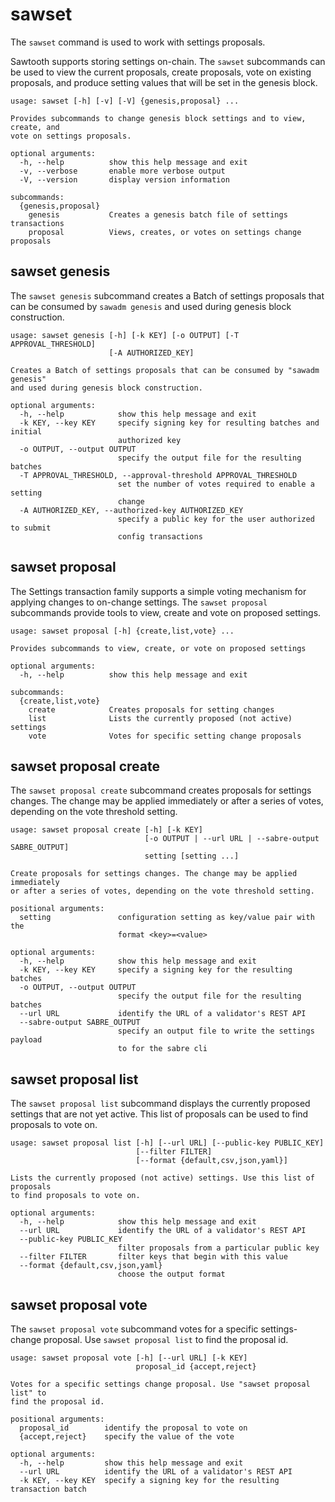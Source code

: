 # sawset

The `sawset` command is used to work with settings proposals.

Sawtooth supports storing settings on-chain. The `sawset` subcommands
can be used to view the current proposals, create proposals, vote on
existing proposals, and produce setting values that will be set in the
genesis block.

``` console
usage: sawset [-h] [-v] [-V] {genesis,proposal} ...

Provides subcommands to change genesis block settings and to view, create, and
vote on settings proposals.

optional arguments:
  -h, --help          show this help message and exit
  -v, --verbose       enable more verbose output
  -V, --version       display version information

subcommands:
  {genesis,proposal}
    genesis           Creates a genesis batch file of settings transactions
    proposal          Views, creates, or votes on settings change proposals
```

## sawset genesis

<!--
     Copyright 2017 Intel Corporation

     Licensed under the Apache License, Version 2.0 (the "License");
     you may not use this file except in compliance with the License.
     You may obtain a copy of the License at

         http://www.apache.org/licenses/LICENSE-2.0

     Unless required by applicable law or agreed to in writing, software
     distributed under the License is distributed on an "AS IS" BASIS,
     WITHOUT WARRANTIES OR CONDITIONS OF ANY KIND, either express or implied.
     See the License for the specific language governing permissions and
     limitations under the License.

  Licensed under Creative Commons Attribution 4.0 International License
  https://creativecommons.org/licenses/by/4.0/
-->

The `sawset genesis` subcommand creates a Batch of settings proposals
that can be consumed by `sawadm genesis` and used during genesis block
construction.

``` console
usage: sawset genesis [-h] [-k KEY] [-o OUTPUT] [-T APPROVAL_THRESHOLD]
                      [-A AUTHORIZED_KEY]

Creates a Batch of settings proposals that can be consumed by "sawadm genesis"
and used during genesis block construction.

optional arguments:
  -h, --help            show this help message and exit
  -k KEY, --key KEY     specify signing key for resulting batches and initial
                        authorized key
  -o OUTPUT, --output OUTPUT
                        specify the output file for the resulting batches
  -T APPROVAL_THRESHOLD, --approval-threshold APPROVAL_THRESHOLD
                        set the number of votes required to enable a setting
                        change
  -A AUTHORIZED_KEY, --authorized-key AUTHORIZED_KEY
                        specify a public key for the user authorized to submit
                        config transactions

```

## sawset proposal

The Settings transaction family supports a simple voting mechanism for
applying changes to on-change settings. The `sawset proposal`
subcommands provide tools to view, create and vote on proposed settings.

``` console
usage: sawset proposal [-h] {create,list,vote} ...

Provides subcommands to view, create, or vote on proposed settings

optional arguments:
  -h, --help          show this help message and exit

subcommands:
  {create,list,vote}
    create            Creates proposals for setting changes
    list              Lists the currently proposed (not active) settings
    vote              Votes for specific setting change proposals

```

## sawset proposal create

The `sawset proposal create` subcommand creates proposals for settings
changes. The change may be applied immediately or after a series of
votes, depending on the vote threshold setting.

``` console
usage: sawset proposal create [-h] [-k KEY]
                              [-o OUTPUT | --url URL | --sabre-output SABRE_OUTPUT]
                              setting [setting ...]

Create proposals for settings changes. The change may be applied immediately
or after a series of votes, depending on the vote threshold setting.

positional arguments:
  setting               configuration setting as key/value pair with the
                        format <key>=<value>

optional arguments:
  -h, --help            show this help message and exit
  -k KEY, --key KEY     specify a signing key for the resulting batches
  -o OUTPUT, --output OUTPUT
                        specify the output file for the resulting batches
  --url URL             identify the URL of a validator's REST API
  --sabre-output SABRE_OUTPUT
                        specify an output file to write the settings payload
                        to for the sabre cli
```

## sawset proposal list

The `sawset proposal list` subcommand displays the currently proposed
settings that are not yet active. This list of proposals can be used to
find proposals to vote on.

``` console
usage: sawset proposal list [-h] [--url URL] [--public-key PUBLIC_KEY]
                            [--filter FILTER]
                            [--format {default,csv,json,yaml}]

Lists the currently proposed (not active) settings. Use this list of proposals
to find proposals to vote on.

optional arguments:
  -h, --help            show this help message and exit
  --url URL             identify the URL of a validator's REST API
  --public-key PUBLIC_KEY
                        filter proposals from a particular public key
  --filter FILTER       filter keys that begin with this value
  --format {default,csv,json,yaml}
                        choose the output format
```

## sawset proposal vote

The `sawset proposal vote` subcommand votes for a specific
settings-change proposal. Use `sawset proposal list` to find the
proposal id.

``` console
usage: sawset proposal vote [-h] [--url URL] [-k KEY]
                            proposal_id {accept,reject}

Votes for a specific settings change proposal. Use "sawset proposal list" to
find the proposal id.

positional arguments:
  proposal_id        identify the proposal to vote on
  {accept,reject}    specify the value of the vote

optional arguments:
  -h, --help         show this help message and exit
  --url URL          identify the URL of a validator's REST API
  -k KEY, --key KEY  specify a signing key for the resulting transaction batch

```
